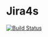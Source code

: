 # Jira4s

[![Build Status](https://travis-ci.org/allantl/jira4s.svg?branch=master)](https://travis-ci.org/allantl/jira4s)